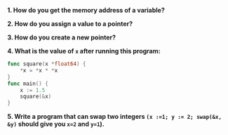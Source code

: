 **1. How do you get the memory address of a variable?**  

**2. How do you assign a value to a pointer?**  

**3. How do you create a new pointer?**  

**4. What is the value of `x` after running this program:**
```go
func square(x *float64) {
    *x = *x * *x
}
func main() {
    x := 1.5
    square(&x)
}
```

**5. Write a program that can swap two integers `(x :=1; y := 2; swap(&x, &y)` should give you
`x=2` and `y=1`).**  

